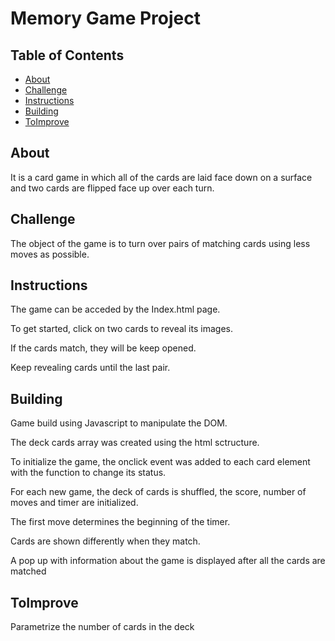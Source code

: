 # Memory Game Project

## Table of Contents

* [About](#About)
* [Challenge](#Challenge)
* [Instructions](#Instructions)
* [Building](#Building)
* [ToImprove](#ToImprove)

## About

It is a card game in which all of the cards are laid face down on a surface and two cards are flipped face up over each turn.

## Challenge

The object of the game is to turn over pairs of matching cards using less moves as possible.

## Instructions

The game can be acceded by the Index.html page.
 
To get started, click on two cards to reveal its images. 

If the cards match, they will be keep opened.

Keep revealing cards until the last pair.


## Building

Game build using Javascript to manipulate the DOM.

The deck cards array was created using the html sctructure.

To initialize the game, the onclick event was added to each card element with the function to change its status.

For each new game, the deck of cards is shuffled, the score, number of moves and timer are initialized. 

The first move determines the beginning of the timer. 

Cards are shown differently when they match.

A pop up with information about the game is displayed after all the cards are matched



## ToImprove

Parametrize the number of cards in the deck
